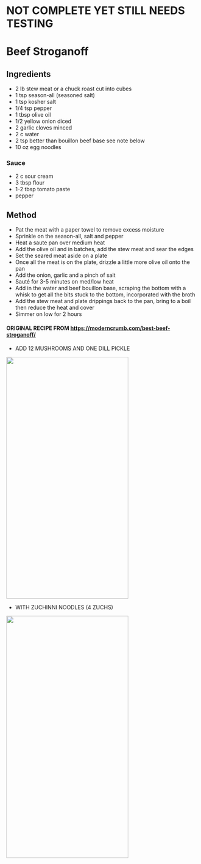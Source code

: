 # NOT COMPLETE YET STILL NEEDS TESTING
# Beef Stroganoff

## Ingredients

* 2 lb stew meat or a chuck roast cut into cubes
* 1 tsp season-all (seasoned salt)
* 1 tsp kosher salt
* 1/4 tsp pepper
* 1 tbsp olive oil
* 1/2 yellow onion diced
* 2 garlic cloves minced 
* 2 c water
* 2 tsp better than bouillon beef base see note below
* 10 oz egg noodles

### Sauce

* 2 c sour cream
* 3 tbsp flour
* 1-2 tbsp tomato paste
* pepper

## Method
 
* Pat the meat with a paper towel to remove excess moisture
* Sprinkle on the season-all, salt and pepper
* Heat a saute pan over medium heat 
* Add the olive oil and in batches, add the stew meat and sear the edges
* Set the seared meat aside on a plate
* Once all the meat is on the plate, drizzle a little more olive oil onto the pan
* Add the onion, garlic and a pinch of salt
* Sauté for 3-5 minutes on med/low heat
* Add in the water and beef bouillon base, scraping the bottom with a whisk to get all the bits stuck to the bottom, incorporated with the broth
* Add the stew meat and plate drippings back to the pan, bring to a boil then reduce the heat and cover
* Simmer on low for 2 hours
     
#### ORIGINAL RECIPE FROM https://moderncrumb.com/best-beef-stroganoff/
    
* ADD 12 MUSHROOMS AND ONE DILL PICKLE
    
<a href="https://www.verywellfit.com/recipe-nutrition-analyzer-4157076" target="_blank"><img width="320" height="633.583" src="https://www.verywellfit.com/thmb/kng2352eZub4MIltaX-w235XL5g=/1000x0/Nutrition-Label-Embed-2101877112-de78d34730184684a505547a6eb4ab7a.png" /></a>

    
* WITH ZUCHINNI NOODLES (4 ZUCHS)
    
<a href="https://www.verywellfit.com/recipe-nutrition-analyzer-4157076" target="_blank"><img width="320" height="633.583" src="https://www.verywellfit.com/thmb/a55Um_kqVdhfrB4gWb3hyBBvyFM=/1000x0/Nutrition-Label-Embed--96746083-9408d07e05014e2ca2982748e8177766.png" /></a>
